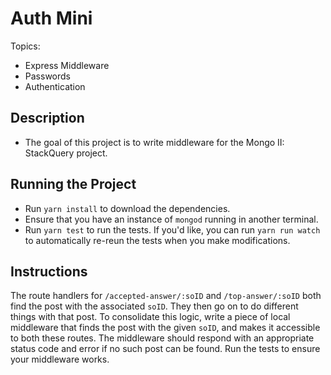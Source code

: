 # Auth Mini
Topics:
  * Express Middleware 
  * Passwords
  * Authentication

## Description
 - The goal of this project is to write middleware for the Mongo II: StackQuery project.
## Running the Project
- Run `yarn install` to download the dependencies.
- Ensure that you have an instance of `mongod` running in another terminal.
- Run `yarn test` to run the tests. If you'd like, you can run `yarn run watch`
  to automatically re-reun the tests when you make modifications.

## Instructions

The route handlers for `/accepted-answer/:soID` and `/top-answer/:soID` both find the post with the associated `soID`. They then go on to do different things with that post. To consolidate this logic, write a piece of local middleware that finds the post with the given `soID`, and makes it accessible to both these routes. The middleware should respond with an appropriate status code and error if no such post can be found. Run the tests to ensure your middleware works.
